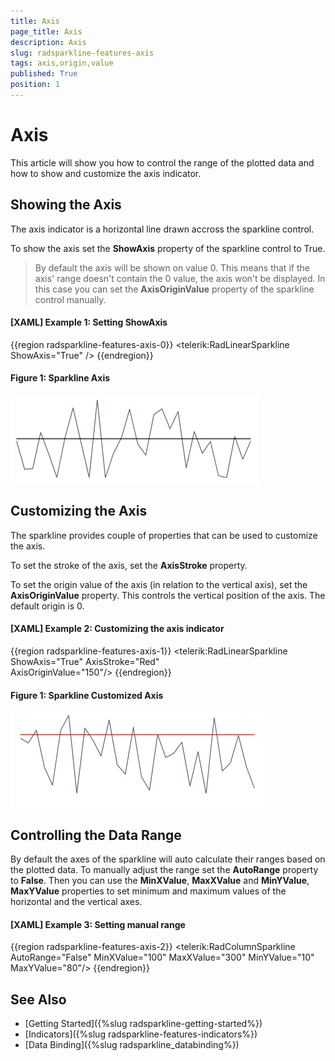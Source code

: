 ```yaml
---
title: Axis
page_title: Axis
description: Axis
slug: radsparkline-features-axis
tags: axis,origin,value
published: True
position: 1
---
```


# Axis

This article will show you how to control the range of the plotted data and how to show and customize the axis indicator.

## Showing the Axis

The axis indicator is a horizontal line drawn accross the sparkline control. 

To show the axis set the __ShowAxis__ property of the sparkline control to True. 

> By default the axis will be shown on value 0. This means that if the axis' range doesn't contain the 0 value, the axis won't be displayed. In this case you can set the __AxisOriginValue__ property of the sparkline control manually.

#### __[XAML] Example 1: Setting ShowAxis__
{{region radsparkline-features-axis-0}}
	<telerik:RadLinearSparkline ShowAxis="True" />
{{endregion}}

#### Figure 1: Sparkline Axis
![](images/radsparkline-features-axis-0.png)

## Customizing the Axis

The sparkline provides couple of properties that can be used to customize the axis. 

To set the stroke of the axis, set the __AxisStroke__ property.

To set the origin value of the axis (in relation to the vertical axis), set the __AxisOriginValue__ property. This controls the vertical position of the axis. The default origin is 0.

#### __[XAML] Example 2: Customizing the axis indicator__
{{region radsparkline-features-axis-1}}
	<telerik:RadLinearSparkline ShowAxis="True"
								AxisStroke="Red"                             
								AxisOriginValue="150"/>
{{endregion}}

#### Figure 1: Sparkline Customized Axis
![](images/radsparkline-features-axis-1.png)

## Controlling the Data Range

By default the axes of the sparkline will auto calculate their ranges based on the plotted data. To manually adjust the range set the __AutoRange__ property to __False__. Then you can use the __MinXValue__,  __MaxXValue__ and __MinYValue__, __MaxYValue__ properties to set minimum and maximum values of the horizontal and the vertical axes.

#### __[XAML] Example 3: Setting manual range__
{{region radsparkline-features-axis-2}}
	<telerik:RadColumnSparkline AutoRange="False"
								MinXValue="100"
								MaxXValue="300"
								MinYValue="10"
								MaxYValue="80"/>
{{endregion}}

## See Also
* [Getting Started]({%slug radsparkline-getting-started%})
* [Indicators]({%slug radsparkline-features-indicators%})
* [Data Binding]({%slug radsparkline_databinding%})
